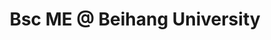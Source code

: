 ---
layout: page
title: Bsc ME @ Beihang University
thesis: Control System Design for Eurobot Competition
description: 
- Working on perception,navigation and manipulation system of mobile Robotics
img: /assets/img/BUAA.jpg
timespan: Sep, 2018 - Jun, 2022
---